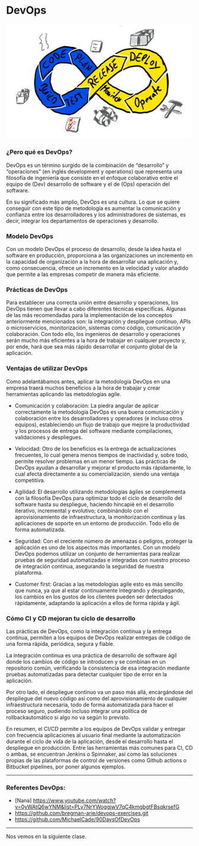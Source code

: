 # DevOps
<p align="center"><img src="../assets/pngegg.png" width="600"/></p>

### ¿Pero qué es DevOps? 
DevOps es un término surgido de la combinación de “desarrollo” y “operaciones” (en inglés development y operations) que representa una filosofía de ingeniería que consiste en el enfoque colaborativo entre el equipo de (Dev) desarrollo de software y el de (Ops) operación del software. 

En su significado más amplio, DevOps es una cultura. Lo que se quiere conseguir con este tipo de metodología es aumentar la comunicación y confianza entre los desarrolladores y los administradores de sistemas, es decir, integrar los departamentos de operaciones y desarrollo. 

### Modelo DevOps
Con un modelo DevOps el proceso de desarrollo, desde la idea hasta el software en producción, proporciona a las organizaciones un incremento en la capacidad de organización a la hora de desarrollar una aplicación y, como consecuencia, ofrece un incremento en la velocidad y valor añadido que permite a las empresas competir de manera más eficiente. 

### Prácticas de DevOps
Para establecer una correcta unión entre desarrollo y operaciones, los DevOps tienen que llevar a cabo diferentes técnicas específicas. Algunas de las más recomendadas para la implementación de los conceptos anteriormente mencionados son: la integración y despliegue continuo, APIs o microservicios, monitorización, sistemas como código, comunicación y colaboración. Con todo ello,  los ingenieros de desarrollo y operaciones serán mucho más eficientes a la hora de trabajar en cualquier proyecto y, por ende, hará que sea más rápido desarrollar el conjunto global de la aplicación.

### Ventajas de utilizar DevOps
Como adelantábamos antes, aplicar la metodología DevOps en una empresa traerá muchos beneficios a la hora de trabajar y crear herramientas aplicando las metodologías agile. 

- Comunicación y colaboración: La piedra angular de aplicar correctamente la metodología DevOps es una buena comunicación y colaboración entre los desarrolladores y operadores (e incluso otros equipos), estableciendo un flujo de trabajo que mejore la productividad y los procesos de entrega del software mediante compilaciones, validaciones y despliegues. 

- Velocidad: Otro de los beneficios es la entrega de actualizaciones frecuentes, lo cual genera menos tiempos de inactividad y, sobre todo, permite resolver problemas en un menor tiempo. Las prácticas de DevOps ayudan a desarrollar y mejorar el producto más rápidamente, lo cual afecta directamente a su comercialización, siendo una ventaja competitiva.

- Agilidad: El desarrollo utilizando metodologías ágiles se complementa con la filosofía DevOps para optimizar todo el ciclo de desarrollo del software hasta su despliegue, haciendo hincapié en el desarrollo iterativo, incremental y evolutivo; combinándolo con el aprovisionamiento de infraestructura, la monitorización continua y las aplicaciones de soporte en un entorno de producción. Todo ello de forma automatizada.

- Seguridad: Con el creciente número de amenazas o peligros, proteger la aplicación es uno de los aspectos más importantes. Con un modelo DevOps podemos utilizar un conjunto de herramientas para realizar pruebas de seguridad automatizadas e integradas con nuestro proceso de integración continua, asegurando la seguridad de nuestra plataforma. 

- Customer first: Gracias a las metodologías agile esto es más sencillo que nunca, ya que al estar continuamente integrando y desplegando, los cambios en los gustos de los clientes pueden ser detectados rápidamente, adaptando la aplicación a ellos de forma rápida y ágil.

### Cómo CI y CD mejoran tu ciclo de desarrollo
Las prácticas de DevOps, como la integración continua y la entrega continua, permiten a los equipos de DevOps realizar entregas de código de una forma rápida, periódica, segura y fiable.

La integración continua es una práctica de desarrollo de software ágil donde los cambios de código se introducen y se combinan en un repositorio común, verificando la consistencia de esa integración mediante pruebas automatizadas para detectar cualquier tipo de error en la aplicación.

Por otro lado, el despliegue continuo va un paso más allá, encargándose del despliegue del nuevo código así como del aprovisionamiento de cualquier infraestructura necesaria, todo de forma automatizada para hacer el proceso seguro, pudiendo incluso integrar una política de rollbackautomático si algo no va según lo previsto.

En resumen, el CI/CD permite a los equipos de DevOps validar y entregar con frecuencia aplicaciones al usuario final mediante la automatización durante el ciclo de vida de la aplicación, desde el desarrollo hasta el despliegue en producción. Entre las herramientas más comunes para CI, CD o ambas, se encuentran Jenkins o Spinnaker, así como las soluciones propias de las plataformas de control de versiones como Github actions o Bitbucket pipelines, por poner algunos ejemplos.

---
### Referentes DevOps:
- [Nana] https://www.youtube.com/watch?v=0yWAtQ6wYNM&list=PLy7NrYWoggjwV7qC4kmgbgtFBsqkrsefG
- https://github.com/bregman-arie/devops-exercises.git
- https://github.com/MichaelCade/90DaysOfDevOps

---
Nos vemos en la siguiente clase.
